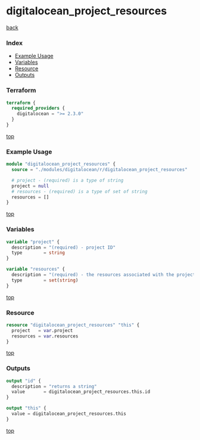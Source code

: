 # digitalocean_project_resources

[back](../digitalocean.md)

### Index

- [Example Usage](#example-usage)
- [Variables](#variables)
- [Resource](#resource)
- [Outputs](#outputs)

### Terraform

```terraform
terraform {
  required_providers {
    digitalocean = ">= 2.3.0"
  }
}
```

[top](#index)

### Example Usage

```terraform
module "digitalocean_project_resources" {
  source = "./modules/digitalocean/r/digitalocean_project_resources"

  # project - (required) is a type of string
  project = null
  # resources - (required) is a type of set of string
  resources = []
}
```

[top](#index)

### Variables

```terraform
variable "project" {
  description = "(required) - project ID"
  type        = string
}

variable "resources" {
  description = "(required) - the resources associated with the project"
  type        = set(string)
}
```

[top](#index)

### Resource

```terraform
resource "digitalocean_project_resources" "this" {
  project   = var.project
  resources = var.resources
}
```

[top](#index)

### Outputs

```terraform
output "id" {
  description = "returns a string"
  value       = digitalocean_project_resources.this.id
}

output "this" {
  value = digitalocean_project_resources.this
}
```

[top](#index)